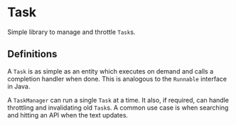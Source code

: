 # Task

Simple library to manage and throttle `Task`s.

## Definitions

A `Task` is as simple as an entity which executes on demand and calls a completion handler when done.
This is analogous to the `Runnable` interface in Java.

A `TaskManager` can run a single `Task` at a time. It also, if required, can handle throttling and invalidating old `Task`s.
A common use case is when searching and hitting an API when the text updates.

